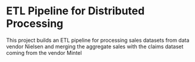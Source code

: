 # ETL Pipeline for Distributed Processing
This project builds an ETL pipeline for processing sales datasets from data vendor Nielsen and merging the aggregate sales with the claims dataset coming from the vendor Mintel
